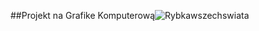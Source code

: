 ##Projekt na Grafike Komputerową![Rybkawszechswiata](https://github.com/halskiszymon/star-fish-opengl/assets/98791343/b1443d2a-8b04-4768-b61b-fdc3aa9bf2a3)
